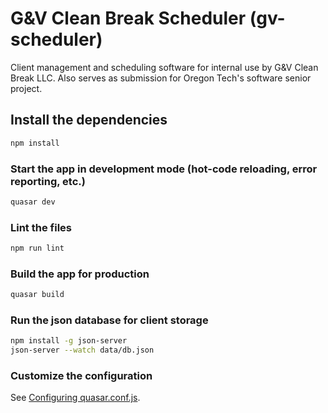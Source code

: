 # G&V Clean Break Scheduler (gv-scheduler)

Client management and scheduling software for internal use by G&V Clean Break LLC. Also serves as submission for Oregon Tech's software senior project.

## Install the dependencies
```bash
npm install
```

### Start the app in development mode (hot-code reloading, error reporting, etc.)
```bash
quasar dev
```

### Lint the files
```bash
npm run lint
```

### Build the app for production
```bash
quasar build
```

### Run the json database for client storage
```bash
npm install -g json-server
json-server --watch data/db.json
```

### Customize the configuration
See [Configuring quasar.conf.js](https://quasar.dev/quasar-cli/quasar-conf-js).
